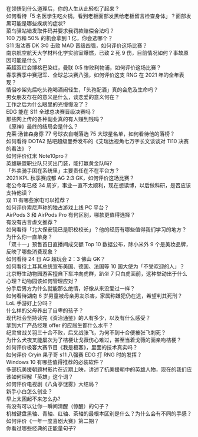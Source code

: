 在领悟到什么道理后，你的人生从此轻松了起来？  
如何看待「5 名医学生吃火锅，看到老板面部发黑给老板留言检查身体」？面部发黑可能是哪些疾病的症状?  
菜鸟驿站错发取件码并要求我罚款赔偿合法吗？  
100 万和 50% 的机会拿到 1 亿，你会选哪个？  
S11 淘汰赛 DK 3:0 击败 MAD 晋级四强，如何评价这场比赛？  
南京航空航天大学材料化学实验室爆燃，已致 2 死 9 伤，目前情况如何？事故原因可能是什么？  
英超双红会博格巴染红，曼联 0:5 惨败利物浦，如何评价这场比赛？  
春季赛季中赛冠军、全球总决赛八强，如何评价这支 RNG 在 2021 年的全年表现？  
情侣吵架先后吃头孢喝酒闹轻生，「头孢配酒」真的会危及生命吗？  
男女朋友存在的意义是什么，谈恋爱的意义何在？  
工作之后为什么眼里的光慢慢没了？  
EDG 能在 S11 全球总决赛晋级决赛吗？  
那些网上传的各种副业真的有人赚到钱吗？  
《原神》最终的结局会是什么？  
克莱·汤普森身穿 77 号球衣自嘲落选 75 大球星名单，如何看待他的落榜？  
如何看待 DOTA2 贴吧超级曼乔发布的《艾瑞达视角七万字长文谈谈对 TI10 决赛的看法》？  
如何评价红米 Note10pro？  
英雄联盟职业队只买出门装，能打赢黄金队吗?  
「外卖骑手困在系统里」主要责任在不在平台方？  
2021 KPL 秋季赛成都 AG 2:3  GK，如何评价这场比赛？  
老公今年已经 34 周岁，事业一直不太顺利，现在想读博，以后做科研，是否应该支持他读？  
双 11 有哪些家电可以推荐？  
如何评价索尼声称的独占游戏上线 PC 平台？  
AirPods 3 和 AirPods Pro 有何区别，哪款更值得选择？  
有没有古言虐文推荐？  
如何看待「北大保安现已是职校校长」？他的经历有哪些值得我们学习的地方？  
为什么你一直单身？  
「双十一」预售首日直播间成交额 Top 10 数据公布，除小米外 9 个是美妆品牌，反映了哪些消费现象？  
如何看待 24 日 AG 超玩会 2：3 佛山 GK？  
如何看待土耳其总统宣布美国、德国、法国等 10 国大使为「不受欢迎的人」？  
北京野生动物园游客擅自下车冲向虎群，趴坐 7 只白虎面前，这种举动出于什么心理？动物园该如何管理应对？  
分手后男方为什么就能那么绝情，好像从来没爱过一样？  
如何看待湖南 6 岁男童被母亲男友杀害，家属称嫌犯仍在逃，希望判其死刑？  
LoL 手游好上分吗？  
什么样的父母养出了自卑的孩子？  
现代社会坚持读完《资治通鉴》的人有多少，以及有什么感受？  
拿到大厂产品经理 offer 的应届生都什么水平？  
纪灵曾战关羽三十合不败，后又战张飞，为何不到十合便被张飞刺死？  
为什么犬夜叉能屡次为了桔梗让戈薇伤心难过，甚至当着戈薇的面亲吻桔梗？  
如何评价极客大赛节目《我是极客》，里面的技术真实吗？  
如何评价 Cryin 果子哥 s11 八强赛 EDG 打 RNG 时的发挥？  
Windows 10 有哪些值得推荐的必装软件？  
多部抗美援朝题材影片在近期上映，讲述了抗美援朝中的英雄人物，现在的我们应该如何理解「英雄」这个词？  
如何评价电视剧《八角亭谜雾》大结局？  
新手小白怎么创业？  
早上太困起不来怎么办?  
有没有可以让你一瞬间清醒（惊醒）的句子？  
机械键盘黑轴、青轴、红轴、茶轴的最根本区别是什么？为什么会有不同的手感？  
如何评价《一年一度喜剧大赛》第二期？  
你看过哪些经典的正能量句子?  
